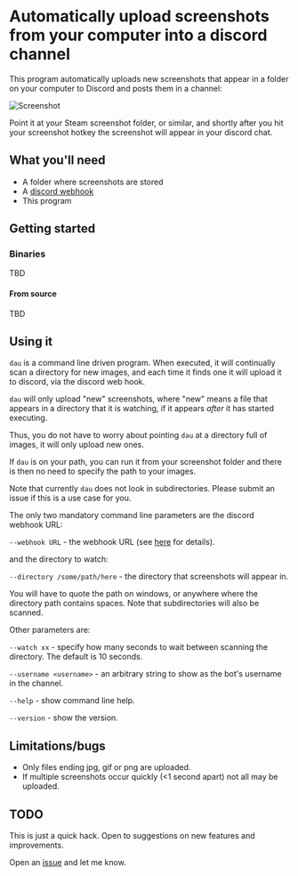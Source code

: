 # Automatically upload screenshots from your computer into a discord channel

This program automatically uploads new screenshots that appear in a folder on your computer to Discord and posts them in a channel:

![Screenshot](http://i.imgur.com/QPS9V6f.jpg)

Point it at your Steam screenshot folder, or similar, and shortly after you hit your screenshot hotkey the screenshot will appear in your discord chat.

## What you'll need

* A folder where screenshots are stored
* A [discord webhook](https://support.discordapp.com/hc/en-us/articles/228383668-Intro-to-Webhooks)
* This program

## Getting started

### Binaries

TBD

#### From source

TBD

## Using it

`dau` is a command line driven program. When executed, it will continually scan a directory for new images, and each time it finds one it will upload it to discord, via the discord web hook.

`dau` will only upload "new" screenshots, where "new" means a file that appears in a directory that it is watching, if it appears *after* it has started executing.

Thus, you do not have to worry about pointing `dau` at a directory full of images, it will only upload new ones.

If `dau` is on your path, you can run it from your screenshot folder and there is then no need to specify the path to your images.

Note that currently `dau` does not look in subdirectories. Please submit an issue if this is a use case for you.

The only two mandatory command line parameters are the discord webhook URL:

`--webhook URL` - the webhook URL (see [here](https://support.discordapp.com/hc/en-us/articles/228383668-Intro-to-Webhooks) for details).

and the directory to watch:

`--directory /some/path/here` - the directory that screenshots will appear in.

You will have to quote the path on windows, or anywhere where the directory path contains spaces. Note that
subdirectories will also be scanned.

Other parameters are:

`--watch xx` - specify how many seconds to wait between scanning the directory. The default is 10 seconds.

`--username <username>` - an arbitrary string to show as the bot's username in the channel.

`--help` - show command line help.

`--version` - show the version.

## Limitations/bugs

* Only files ending jpg, gif or png are uploaded.
* If multiple screenshots occur quickly (<1 second apart) not all may be uploaded.

## TODO
This is just a quick hack. Open to suggestions on new features and improvements.

Open an [issue](https://github.com/tardisx/discord-auto-upload/issues/new) and let me know.
